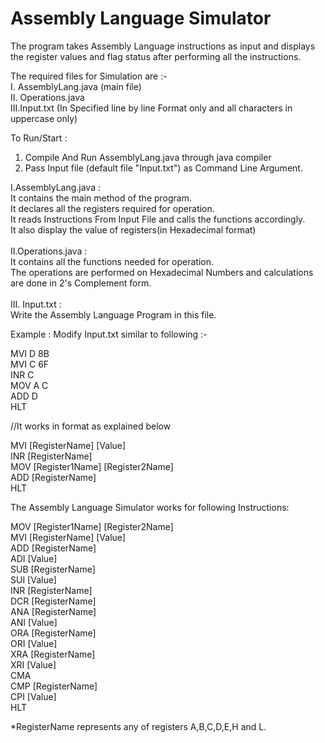 # Assembly Language Simulator

The program takes Assembly Language instructions as input and displays the register values and flag status after performing all the instructions.

The required files for Simulation are :-<br />
I.  AssemblyLang.java (main file)<br />
II. Operations.java<br />
III.Input.txt (In Specified line by line Format only and all characters in uppercase only)

To Run/Start :<br />
1. Compile And Run AssemblyLang.java through java compiler<br />
2. Pass Input file (default file "Input.txt") as Command Line Argument.

I.AssemblyLang.java : <br />It contains the main method of the program.<br />
		                  It declares all the registers required for operation.<br />
                      It reads Instructions From Input File and calls the functions accordingly.<br />
		                  It also display the value of registers(in Hexadecimal format)<br /><br />
II.Operations.java :  <br />It contains all the functions needed for operation.<br />
		                  The operations are performed on Hexadecimal Numbers and calculations are done in 2's Complement form. <br /><br />
III. Input.txt :      <br />Write the Assembly Language Program in this file.

Example : Modify Input.txt similar to following :-

MVI D 8B<br />
MVI C 6F<br />
INR C<br />
MOV A C<br />
ADD D<br />
HLT
 
//It works in format as explained below

MVI [RegisterName] [Value]<br />
INR [RegisterName]<br />
MOV [Register1Name] [Register2Name]<br />
ADD [RegisterName]<br />
HLT   

    
The Assembly Language Simulator works for following Instructions:

MOV  [Register1Name]  [Register2Name]<br />
MVI  [RegisterName]   [Value]<br />
ADD  [RegisterName]<br />
ADI  [Value]<br />
SUB  [RegisterName]<br />
SUI  [Value]<br />
INR  [RegisterName]<br />
DCR  [RegisterName]<br />
ANA  [RegisterName]<br />
ANI  [Value]<br />
ORA  [RegisterName]<br />
ORI  [Value]<br />
XRA  [RegisterName]<br />
XRI  [Value]<br />
CMA  <br />
CMP  [RegisterName]<br />
CPI  [Value]<br />
HLT

*RegisterName represents any of registers A,B,C,D,E,H and L.          
